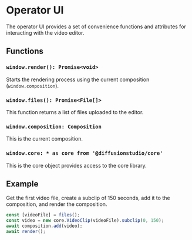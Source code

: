 # Operator UI

The operator UI provides a set of convenience functions and attributes for interacting with the video editor.

## Functions

### `window.render(): Promise<void>`

Starts the rendering process using the current composition (`window.composition`).

### `window.files(): Promise<File[]>`

This function returns a list of files uploaded to the editor.

### `window.composition: Composition`

This is the current composition.

### `window.core: * as core from '@diffusionstudio/core'`

This is the core object provides access to the core library.

## Example

Get the first video file, create a subclip of 150 seconds, add it to the composition, and render the composition.

```javascript
const [videoFile] = files();
const video = new core.VideoClip(videoFile).subclip(0, 150);
await composition.add(video);
await render();
```
